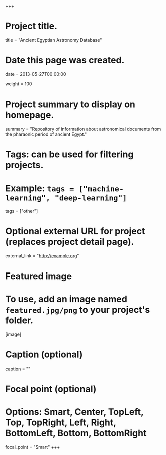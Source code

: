 +++
# Project title.
title = "Ancient Egyptian Astronomy Database"

# Date this page was created.
date = 2013-05-27T00:00:00

weight = 100

# Project summary to display on homepage.
summary = "Repository of information about astronomical documents from the pharaonic period of ancient Egypt."

# Tags: can be used for filtering projects.
# Example: `tags = ["machine-learning", "deep-learning"]`
tags = ["other"]

# Optional external URL for project (replaces project detail page).
external_link = "http://example.org"

# Featured image
# To use, add an image named `featured.jpg/png` to your project's folder. 
[image]
  # Caption (optional)
  caption = ""

  # Focal point (optional)
  # Options: Smart, Center, TopLeft, Top, TopRight, Left, Right, BottomLeft, Bottom, BottomRight
  focal_point = "Smart"
+++
